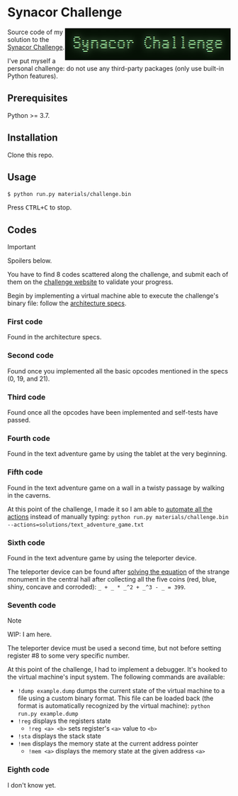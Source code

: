 # Synacor Challenge

<img src="/logo.png?raw=true" align="right">

Source code of my solution to the [Synacor Challenge](https://challenge.synacor.com/).

I've put myself a personal challenge: do not use any third-party packages (only use built-in Python features).

## Prerequisites

Python >= 3.7.

## Installation

Clone this repo.

## Usage

````shell
$ python run.py materials/challenge.bin
````

Press <kbd>CTRL+C</kbd> to stop.

## Codes

> [!IMPORTANT]
> Spoilers below.

You have to find 8 codes scattered along the challenge, and submit each of them on the [challenge website](https://challenge.synacor.com/)
to validate your progress.

Begin by implementing a virtual machine able to execute the challenge's binary file: follow the [architecture specs](/materials/arch-spec).

### First code

Found in the architecture specs.

### Second code

Found once you implemented all the basic opcodes mentioned in the specs (0, 19, and 21).

### Third code

Found once all the opcodes have been implemented and self-tests have passed.

### Fourth code

Found in the text adventure game by using the tablet at the very beginning.

### Fifth code

Found in the text adventure game on a wall in a twisty passage by walking in the caverns.

At this point of the challenge, I made it so I am able to [automate all the actions](/solutions/text_adventure_game.txt)
instead of manually typing: `python run.py materials/challenge.bin --actions=solutions/text_adventure_game.txt`

### Sixth code

Found in the text adventure game by using the teleporter device.

The teleporter device can be found after [solving the equation](/solutions/coins.py) of the strange monument in the
central hall after collecting all the five coins (red, blue, shiny, concave and corroded): `_ + _ * _^2 + _^3 - _ = 399`.

### Seventh code

> [!NOTE]
> WIP: I am here.

The teleporter device must be used a second time, but not before setting register #8 to some very specific number.

At this point of the challenge, I had to implement a debugger. It's hooked to the virtual machine's input system. The
following commands are available:

  - `!dump example.dump` dumps the current state of the virtual machine to a file using a custom binary format. This
  file can be loaded back (the format is automatically recognized by the virtual machine): `python run.py example.dump`
  - `!reg` displays the registers state
    - `!reg <a> <b>` sets register's `<a>` value to `<b>`
  - `!sta` displays the stack state
  - `!mem` displays the memory state at the current address pointer
    - `!mem <a>` displays the memory state at the given address `<a>`

### Eighth code

I don't know yet.
